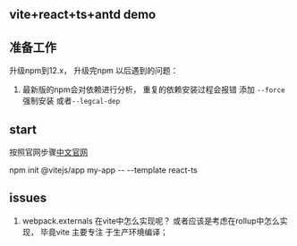 ## vite+react+ts+antd demo

## 准备工作
升级npm到12.x， 升级完npm 以后遇到的问题：
1. 最新版的npm会对依赖进行分析， 重复的依赖安装过程会报错 添加 `--force` 强制安装 或者`--legcal-dep`

## start
按照官网步骤[中文官网](https://www.pipipi.net/vite/guide/#%E6%90%AD%E5%BB%BA%E7%AC%AC%E4%B8%80%E4%B8%AA-vite-%E9%A1%B9%E7%9B%AE) 

npm init @vitejs/app my-app -- --template react-ts


## issues
1. webpack.externals 在vite中怎么实现呢？ 或者应该是考虑在rollup中怎么实现， 毕竟vite 主要专注
于生产环境编译；